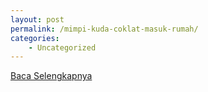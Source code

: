 ```yaml
---
layout: post
permalink: /mimpi-kuda-coklat-masuk-rumah/
categories:
    - Uncategorized
---
```


[Baca Selengkapnya](/08)